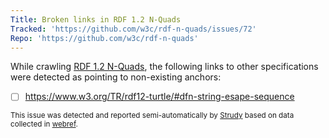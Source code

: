 ```yaml
---
Title: Broken links in RDF 1.2 N-Quads
Tracked: 'https://github.com/w3c/rdf-n-quads/issues/72'
Repo: 'https://github.com/w3c/rdf-n-quads'
---
```


While crawling [RDF 1.2 N-Quads](https://w3c.github.io/rdf-n-quads/spec/), the following links to other specifications were detected as pointing to non-existing anchors:
* [ ] https://www.w3.org/TR/rdf12-turtle/#dfn-string-esape-sequence

<sub>This issue was detected and reported semi-automatically by [Strudy](https://github.com/w3c/strudy/) based on data collected in [webref](https://github.com/w3c/webref/).</sub>
